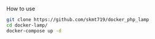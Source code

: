 How to use

```bash
git clone https://github.com/skmt719/docker_php_lamp
cd docker-lamp/
docker-compose up -d
```
